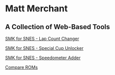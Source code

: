 # Matt Merchant

## A Collection of Web-Based Tools
[SMK for SNES - Lap Count Changer](smk_lap_count_changer.html)

[SMK for SNES - Special Cup Unlocker](smk_special_cup_unlocker.html)

[SMK for SNES - Speedometer Adder](smk_speedometer_adder)

[Compare ROMs](rom_comparator.html)

